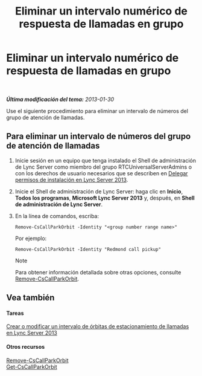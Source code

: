 ﻿---
title: Eliminar un intervalo numérico de respuesta de llamadas en grupo
TOCTitle: Eliminar un intervalo numérico de respuesta de llamadas en grupo
ms:assetid: 521891f3-7a5d-45de-92dc-d57025453159
ms:mtpsurl: https://technet.microsoft.com/es-es/library/JJ945629(v=OCS.15)
ms:contentKeyID: 52061686
ms.date: 01/07/2017
mtps_version: v=OCS.15
ms.translationtype: HT
---

# Eliminar un intervalo numérico de respuesta de llamadas en grupo

 

_**Última modificación del tema:** 2013-01-30_

Use el siguiente procedimiento para eliminar un intervalo de números del grupo de atención de llamadas.

## Para eliminar un intervalo de números del grupo de atención de llamadas

1.  Inicie sesión en un equipo que tenga instalado el Shell de administración de Lync Server como miembro del grupo RTCUniversalServerAdmins o con los derechos de usuario necesarios que se describen en [Delegar permisos de instalación en Lync Server 2013](lync-server-2013-delegate-setup-permissions.md).

2.  Inicie el Shell de administración de Lync Server: haga clic en **Inicio**, **Todos los programas**, **Microsoft Lync Server 2013** y, después, en **Shell de administración de Lync Server**.

3.  En la línea de comandos, escriba:
    
        Remove-CsCallParkOrbit -Identity "<group number range name>" 
    
    Por ejemplo:
    
        Remove-CsCallParkOrbit -Identity "Redmond call pickup"
    

    > [!NOTE]
    > Para obtener información detallada sobre otras opciones, consulte <A href="remove-cscallparkorbit.md">Remove-CsCallParkOrbit</A>.



## Vea también

#### Tareas

[Crear o modificar un intervalo de órbitas de estacionamiento de llamadas en Lync Server 2013](lync-server-2013-create-or-modify-a-call-park-orbit-range.md)  

#### Otros recursos

[Remove-CsCallParkOrbit](remove-cscallparkorbit.md)  
[Get-CsCallParkOrbit](get-cscallparkorbit.md)

